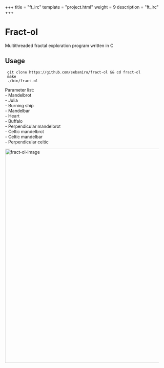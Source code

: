 +++
title = "ft_irc"
template = "project.html"
weight = 9
description = "ft_irc"
+++

# Fract-ol

Multithreaded fractal exploration program written in C

## Usage

     git clone https://github.com/sebamiro/fract-ol && cd fract-ol
     make
     ./bin/fract-ol

Parameter list: \
\- Mandelbrot \
\- Julia \
\- Burning ship \
\- Mandelbar \
\- Heart \
\- Buffalo \
\- Perpendicular mandelbrot \
\- Celtic mandelbrot \
\- Celtic mandelbar \
\- Perpendicular celtic

<img width="700" alt="fract-ol-image" src="https://user-images.githubusercontent.com/88943673/212963138-4ac4e02a-7189-4516-bca3-64e2ec90bc24.png" >
